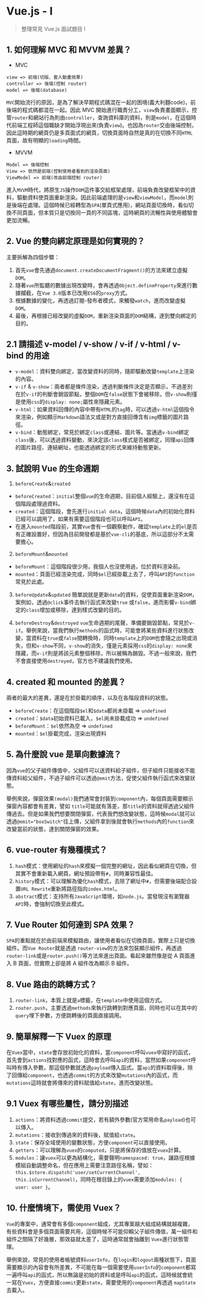 # Vue.js - I

> 整理常見 Vue.js 面試題目 I

## 1. 如何理解 MVC 和 MVVM 差異？
- MVC

```
view => 前端(切版、套入動畫效果)
controller => 後端(控制 router)
model => 後端(database)
```
`MVC`開始流行的原因，是為了解決早期程式碼混在一起的困境(義大利麵code)，前後端的程式碼都混在一起。因此 MVC 開始進行職責分工，`view`負責畫面顯示，控管`router`和網站行為則由`controller`，查詢資料庫的資料，則是`model`，在這個時代前端工程師這個職缺才開始浮現出來(負責`view`)。也因為`router`交由後端控制，因此這時期的網頁仍是多頁面式的網頁，切換頁面時自然是真的在切換不同`HTML`頁面，故有明顯的`loading`時間。

- MVVM

```
Model => 後端控制
View => 依然是前端(控制使用者看到的渲染頁面)
ViewModel => 前端(改由前端控制 router)
```
進入`MVVM`時代，將原生`JS`操作`DOM`這件事交給框架處理，前端負責改變框架中的資料，驅動資料使頁面重新渲染。因此前端處理的是`view`和`viewModel`，而`model`則是後端在處理。這個時候已經轉型為`SPA`(單頁式應用)，網站頁面切換時，看似切換不同頁面，但本質只是切換同一頁的不同區塊，這時網頁的流暢性與使用體驗會更加流暢。

## 2. Vue 的雙向綁定原理是如何實現的？
主要拆解為四個步驟：
1. 首先`vue`會先通過`document.createDocumentFragment()`的方法來建立虛擬`DOM`。
2. 隨著`vue`所監聽的數據出現改變時，會再透過`Object.defineProperty`來進行數據攔截，在`Vue 3.0`版本已改用`ES6`的`proxy`方式。
3. 根據數據的變化，再透過訂閱-發布者模式，來觸發`watch`，進而改變虛擬`DOM`。
4. 最後，再根據已經改變的虛擬`DOM`，重新渲染頁面的`DOM`結構，達到雙向綁定的目的。

## 2.1 請描述 v-model / v-show / v-if / v-html / v-bind 的用途
-  `v-model`：資料雙向綁定，當改變資料的同時，隨即驅動改變`template`上渲染的內容。
-  `v-if` & `v-show`：兩者都是條件渲染，透過判斷條件決定是否顯示，不過差別在於`v-if`的判斷會銷毀節點，整個`DOM`在`false`狀態下會被移除，但`v-show`則僅是使用`css`的`display: none;`屬性來隱藏元素。
-  `v-html`：如果資料回傳的內容中帶有`HTML`的`tag`時，可以透過`v-html`這個指令來渲染，例如顯示`Markdown`語法又或是對方直接回傳含有`img`標籤的圖片路徑。
-  `v-bind`：動態綁定，常見於綁定`class`或連結、圖片等。當通過`v-bind`綁定`class`後，可以透過資料變動，來決定該`class`樣式是否被綁定，同理`api`回傳的圖片路徑、連結網址，也能透過綁定的形式來維持動態更新。

## 3. 試說明 Vue 的生命週期
1. `beforeCreate`&`created`
  - `beforeCreated`：`initial`整個`vue`的生命週期，目前個人經驗上，還沒有在這個階段處理過資料。
  - `created`：這個階段，會先進行`initial data`，這個時候`data`內的初始化資料已經可以調用了，如果有需要這個階段也可以呼叫`API`。
  - 在進入`mounted`階段前，其實`Vue`會有一個觀察動作，確認`template`上的`el`是否有正確設置好，但因為目前開發都是基於`vue-cli`的基底，所以這部分不太需要擔心。

2. `beforeMount`&`mounted`
  - `beforeMount`：這個階段很少用，我個人也沒使用過，位於資料渲染前。
  - `mounted`：頁面已經渲染完成，同時`$el`已經掛載上去了，呼叫`API`的`function`常見於此處。

3. `beforeUpdate`&`updated`
  簡單說就是更新`data`的資料，促使頁面重新渲染`DOM`，案例如，透過`@click`事件去執行函式來改變`true` 或`false`，進而影響`v-bind`綁定的`class`增加或移除，達到樣式改變的目的。

4. `beforeDestroy`&`destroyed`
  `vue`生命週期的尾聲，準備要銷毀節點，常見於`v-if`。舉例來說，當我們執行`methods`的函式時，可能會將某些資料進行狀態改變，當資料在`true`或`false`間轉換時，同時`template`上的`DOM`也會隨之出現或消失，但和`v-show`不同，`v-show`的消失，僅是元素採用`css`的`display: none`來隱藏，而`v-if`則是將該元素整個移除，所以被稱為銷毀。不過一般來說，我們不會直接使用`destroyed`，官方也不建議我們使用。

## 4. created 和 mounted 的差異？
兩者的最大的差異，還是在於掛載的順序，以及在各階段資料的狀態。
- `beforeCreate`：在這個階段`$el`和`$data`都尚未掛載 => `undefined`
- `created`：`$data`初始資料已載入，`$el`尚未掛載成功 => `undefined`
- `beforeMount`：`$el`依然為空 => `undefined`
- `mounted`：`$el`掛載完成，渲染出現資料

## 5. 為什麼說 vue 是單向數據流？
因為`vue`的父子組件傳值中，父組件可以送資料給子組件，但子組件只能接收不能傳資料給父組件，不過子組件可以透過`@emit`方法，促使父組件執行函式來改變狀態。

舉例來說，彈窗效果`(modal)`我們通常會封裝到`component`內，每個頁面需要顯示彈窗內容都會有差異，譬如 `title`可能就有落差，那`title`的資料就得透過父組件傳過去。但是如果我們想要關閉彈窗，代表我們想改變狀態，這時候`modal`就可以透過`@emit="boxSwitch"`往上傳，父組件拿到後就會執行`methods`內的`function`來改變當前的狀態，達到關閉彈窗的效果。

## 6. vue-router 有幾種模式？
1. `hash`模式：使用網址的`hash`來模擬一個完整的網址，因此看似網頁在切換，但其實不會重新載入網頁。網址預設帶有`#`，同時兼容性最佳。
2. `history`模式：可以理解為優化`hash`模式，去除了網址中`#`，但需要後端配合設置`URL Rewrite`重新將路徑指向`index.html`。
3. `abstract`模式：支持所有`JavaScript`環境，如`node.js`。當發現沒有瀏覽器`API`時，會強制切換至此模式。

## 7. Vue Router 如何達到 SPA 效果？
`SPA`的重點就在於由前端來模擬路由，讓使用者看似在切換頁面，實際上只是切換組件。而`Vue Router`就是透過 `router-view`的方法來包裝顯示組件，再透過`router-link`或是`router.push()`等方法來進出頁面。看起來雖然像是從 A 頁面進入 B 頁面，但實際上卻是將 A 組件改為顯示 B 組件。

## 8. Vue 路由的跳轉方式？
1. `router-link`，本質上就是`a`標籤，在`template`中使用這個方式。
2. `router.push`，主要透過`methods`來執行跳轉到對應頁面，同時也可以在其中的`query`埋下參數，方便跳轉後的頁面直接調用。

## 9. 簡單解釋一下 Vuex 的原理
在`Vuex`當中，`state`會存放初始化的資料，當`component`呼叫`vuex`中寫好的函式，首先會到`actions`找對應的函式，這時會去呼叫`api`的資料，當然如果`component`呼叫時有傳入參數，那這個參數就透過`payload`傳入函式。當`api`的資料取得後，除了回傳給`component`，也透過`commit`的方式來改變`mutations`內的函式，而`mutations`這時就會將傳來的資料賦值給`state`，進而改變狀態。

## 9.1 Vuex 有哪些屬性，請分別描述
1. `actions`：將資料透過`commit`提交，若有額外參數(官方常用命名`payload`)也可以傳入。
2. `mutations`：接收到傳過來的資料後，賦值給`state`。
3. `state`：保存全域使用的變數狀態，方便`component`可以直接使用。
4. `getters`：可以理解為`vuex`的`computed`，只是將保存的值放在`vuex`計算。
5. `modules`：讓`vuex`可以更為結構化，需要聲明`namespaced: true`，讓路徑根據模組自動調整命名，但在應用上需要注意路徑名稱，譬如：`this.$store.dispatch('user/setCurrentChannel', this.isCurrentChannel)`，同時在根目錄上的`vuex`需要添加`modules: { user: user }`。

## 10. 什麼情境下，需使用 Vuex？
`Vue`的專案中，通常會有多個`component`組成，尤其專案越大組成結構就越複雜，有些資料會是多個頁面需要共用，這個時候不可能仰賴父子組件傳值，萬一組件和組件之間隔了好幾層，那效益就太差了，這時通常就會抽離到 `Vuex`進行狀態管理。

舉例來說，常見的使用者帳號資料`userInfo`，在`login`和`logout`兩種狀態下，頁面需要顯示的內容會有所差異，不可能在每一個需要使用`userInfo`的`component`都寫一遍呼叫`api`的函式，所以無論是初始的資料或是呼叫`api`的函式，這時候就會統一寫在`Vuex`，方便直接`commit`更新`state`，需要使用的`component`再透過 `mapState`去載入。
